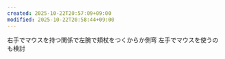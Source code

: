 ```yaml
---
created: 2025-10-22T20:57:09+09:00
modified: 2025-10-22T20:58:44+09:00
---
```


右手でマウスを持つ関係で左腕で頬杖をつくからか側弯
左手でマウスを使うのも検討
